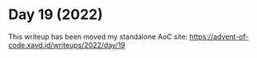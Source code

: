 # Day 19 (2022)

This writeup has been moved my standalone AoC site: https://advent-of-code.xavd.id/writeups/2022/day/19

